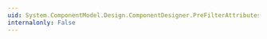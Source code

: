```yaml
---
uid: System.ComponentModel.Design.ComponentDesigner.PreFilterAttributes(System.Collections.IDictionary)
internalonly: False
---
```

